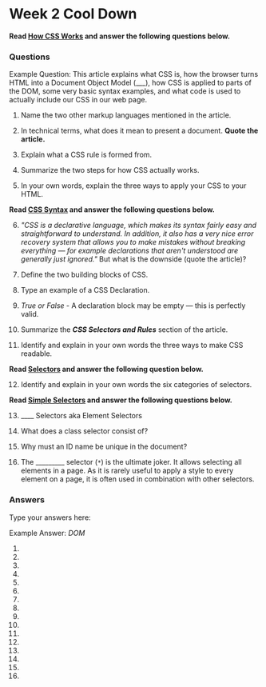 # Week 2 Cool Down

**Read [How CSS Works](https://developer.mozilla.org/en-US/docs/Learn/CSS/Introduction_to_CSS/How_CSS_works) and answer the following questions below.**

### Questions

Example Question: This article explains what CSS is, how the browser turns HTML into a Document Object Model (___), how CSS is applied to parts of the DOM, some very basic syntax examples, and what code is used to actually include our CSS in our web page.

1. Name the two other markup languages mentioned in the article.

2. In technical terms, what does it mean to present a document. **Quote the article.**

3. Explain what a CSS rule is formed from. 

4. Summarize the two steps for how CSS actually works.

5. In your own words, explain the three ways to apply your CSS to your HTML.

**Read [CSS Syntax](https://developer.mozilla.org/en-US/docs/Learn/CSS/Introduction_to_CSS/Syntax) and answer the following questions below.**

6. *"CSS is a declarative language, which makes its syntax fairly easy and straightforward to understand. In addition, it also has a very nice error recovery system that allows you to make mistakes without breaking everything — for example declarations that aren't understood are generally just ignored."* But what is the downside (quote the article)?

7. Define the two building blocks of CSS.

8. Type an example of a CSS Declaration.

9. *True or False* - A declaration block may be empty — this is perfectly valid.

10. Summarize the ***CSS Selectors and Rules*** section of the article.

11. Identify and explain in your own words the three ways to make CSS readable.

**Read [Selectors](https://developer.mozilla.org/en-US/docs/Learn/CSS/Introduction_to_CSS/Selectors) and answer the following question below.**

12. Identify and explain in your own words the six categories of selectors.

**Read [Simple Selectors](https://developer.mozilla.org/en-US/docs/Learn/CSS/Introduction_to_CSS/Simple_selectors) and answer the following questions below.**

13. ____ Selectors aka Element Selectors

14. What does a class selector consist of?

15. Why must an ID name be unique in the document?

16. The _________ selector (`*`) is the ultimate joker. It allows selecting all elements in a page. As it is rarely useful to apply a style to every element on a page, it is often used in combination with other selectors.

### Answers

Type your answers here:

Example Answer: *DOM*

1. 

2. 

3. 

4. 

5. 

6. 

7. 

8. 

9. 

10. 

11. 

12. 

13. 

14. 

15. 

16. 

